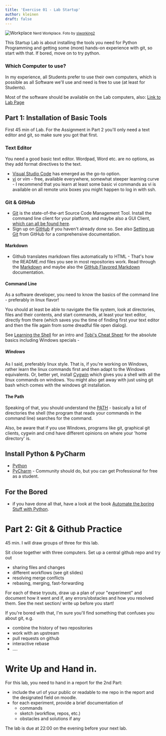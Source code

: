 ```yaml
---
title: 'Exercise 01 - Lab Startup'
author: kleinen
draft: false
---
```


![Workplace](../images/workplace.jpg "workplace")
<small class = "float-right">Nerd Workplace. Foto by [slworking2](https://www.flickr.com/photos/slworking/8539204081/)</small>


This Startup Lab is about installing the tools you need for Python Programming and getting some (more) hands-on experience with git, so start with that. If bored, move on to try python.


### Which Computer to use?

In my experience, all Students prefer to use their own computers, which is possible as all Software
we'll use and need is free to use (at least for Students).

Most of the software should be available on the Lab computers, also:  [Link to Lab Page](https://imi-bachelor.htw-berlin.de/studium/labore/web-technology/)



## Part 1: Installation of Basic Tools

First 45 min of Lab. For the Assignment in Part 2 you'll only need a text editor and git, so make sure you got that first.

### Text Editor

You need a good basic text editor. Wordpad, Word etc. are no options, as they add format directives to the text.

- [Visual Studio Code](https://code.visualstudio.com/) has emerged as the go-to option.
- [vi](https://en.wikipedia.org/wiki/Vi) or vim - free, available everywhere, somewhat steeper learning curve - I recommend that you learn at least some basic vi commands as vi is available on all remote unix boxes you might happen to log in with ssh.


### Git & GitHub

* [Git](https://git-scm.com/) is the state-of-the-art Source Code Management Tool. Install the command line client for your platform, and maybe also a GUI Client, [which can all be found here](https://git-scm.com/download/).
* Sign up on [GitHub](https://github.com/) if you haven't already done so. See also
[Setting up Git](https://help.github.com/articles/set-up-git) from GitHub for a comprehensive documentation.

#### Markdown 

* Github translates markdown files automatically to HTML - That's how the README.md files you see in most repositories work. Read through the [Markdown](https://help.github.com/articles/markdown-basics) and maybe also the [GitHub Flavored Markdown](https://help.github.com/articles/github-flavored-markdown) documentation.

#### Command Line
As a software developer, you need to know the basics of the command line - preferably in linux flavor!

You should at least be able to navigate the file system, look at directories, files and their contents, and start commands, at least your text editor, directly from there (which saves you the time of finding first your text editor and then the file again from some dreadful file open dialog).

See [Learning the Shell](https://linuxcommand.org/learning_the_shell.php) for an intro
and [Tobi's Cheat Sheet](https://pragtob.github.io/rails-beginner-cheatsheet/) for the absolute basics including Windows specials -

##### Windows
As I said, preferably linux style. That is, if you're working on Windows, rather learn the linux commands first and then adapt to the Windows equivalents. Or, better yet, install [Cygwin](https://www.cygwin.com/) which gives you a shell with all the linux commands on windows. You might also get away with just using git bash which comes with the windows git installation.

#### The Path

Speaking of that, you should understand the [PATH](https://www.digitalocean.com/community/tutorials/how-to-view-and-update-the-linux-path-environment-variable) - basically a list of directories the shell (the program that reads your commands in the command line) searches for the command.

Also, be aware that if you use Windows, programs like git, graphical git clients, cygwin and cmd have different opinions on where your 'home directory' is.


## Install Python & PyCharm

- [Python](https://www.python.org/downloads/)
- [PyCharm](https://www.jetbrains.com/de-de/pycharm/download/) - Community should do, but you can get Professional for free as a student.

## For the Bored

- if you have done all that, have a look at the book [Automate the boring Stuff with Python](https://automatetheboringstuff.com/).


# Part 2: Git & Github Practice

45 min. I will draw groups of three for this lab. 

Sit close together with three computers. 
Set up a central github repo and try out

- sharing files and changes
- different workflows (see git slides)
- resolving merge conflicts
- rebasing, merging, fast-forwarding

For each of these tryouts, draw up a plan of your "experiment" and document how it went and if, any errors/obstacles and how you resolved them.
See the next section/ write up before you start!

If you're bored with that, I'm sure you'll find something that confuses you about git, e.g.

- combine the history of two repositories
- work with an upstream
- pull requests on github
- interactive rebase
- ....

# Write Up and Hand in.

For this lab, you need to hand in a report for the 2nd Part:
- include the url of your public or readable to me repo in the report and the designated field on moodle.
- for each experiment, provide a brief documentation of 
    - commands
    - sketch (workflow, repos, etc.)
    - obstacles and solutions if any

The lab is due at 22:00 on the evening before your next lab.



   